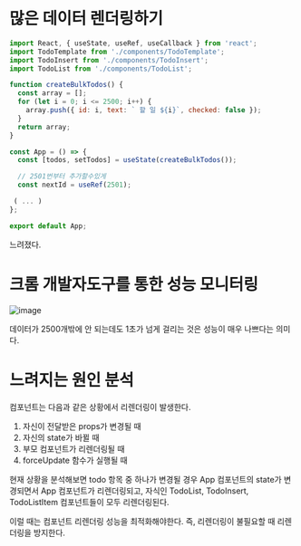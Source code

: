 # 많은 데이터 렌더링하기

```jsx
import React, { useState, useRef, useCallback } from 'react';
import TodoTemplate from './components/TodoTemplate';
import TodoInsert from './components/TodoInsert';
import TodoList from './components/TodoList';

function createBulkTodos() {
  const array = [];
  for (let i = 0; i <= 2500; i++) {
    array.push({ id: i, text: ` 할 일 ${i}`, checked: false });
  }
  return array;
}

const App = () => {
  const [todos, setTodos] = useState(createBulkTodos());

  // 2501번부터 추가할수있게
  const nextId = useRef(2501);

 ( ... )
};

export default App;
```

느려졌다.

# 크롬 개발자도구를 통한 성능 모니터링

![image](https://user-images.githubusercontent.com/48080762/71797831-1b072400-3093-11ea-8d35-bba81731e7dc.png)

데이터가 2500개밖에 안 되는데도 1초가 넘게 걸리는 것은 성능이 매우 나쁘다는 의미다.

# 느려지는 원인 분석

컴포넌트는 다음과 같은 상황에서 리렌더링이 발생한다.

1. 자신이 전달받은 props가 변경될 때
2. 자신의 state가 바뀔 때
3. 부모 컴포넌트가 리렌더링될 때
4. forceUpdate 함수가 실행될 때

현재 상황을 분석해보면 todo 항목 중 하나가 변경될 경우 App 컴포넌트의 state가 변경되면서 App 컴포넌트가 리렌더링되고, 자식인 TodoList, TodoInsert, TodoListItem 컴포넌트들이 모두 리렌더링된다.

이럴 때는 컴포넌트 리렌더링 성능을 최적화해야한다. 즉, 리렌더링이 불필요할 때 리렌더링을 방지한다.